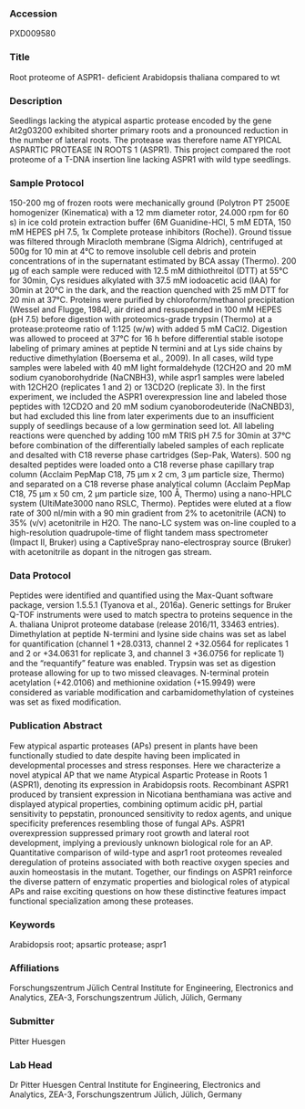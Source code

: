 ### Accession
PXD009580

### Title
Root proteome of ASPR1- deficient Arabidopsis thaliana compared to wt

### Description
Seedlings lacking the atypical aspartic protease encoded by the gene At2g03200 exhibited shorter primary roots and a pronounced reduction in the number of lateral roots. The protease was therefore name ATYPICAL ASPARTIC PROTEASE IN ROOTS 1 (ASPR1). This project compared the root proteome of a T-DNA insertion line lacking ASPR1 with wild type seedlings.

### Sample Protocol
150-200 mg of frozen roots were mechanically ground (Polytron PT 2500E homogenizer (Kinematica) with a 12 mm diameter rotor, 24.000 rpm for 60 s) in ice cold protein extraction buffer (6M Guanidine-HCl, 5 mM EDTA, 150 mM HEPES pH 7.5, 1x Complete protease inhibitors (Roche)). Ground tissue was filtered through Miracloth membrane (Sigma Aldrich), centrifuged at 500g for 10 min at 4°C to remove insoluble cell debris and protein concentrations of in the supernatant estimated by BCA assay (Thermo). 200 µg of each sample were reduced with 12.5 mM dithiothreitol (DTT) at 55°C for 30min,  Cys residues alkylated with 37.5 mM iodoacetic acid (IAA) for 30min at 20°C in the dark, and the reaction quenched with 25 mM DTT for 20 min at 37°C. Proteins were purified by chloroform/methanol precipitation (Wessel and Flugge, 1984), air dried and resuspended in 100 mM HEPES (pH 7.5) before digestion with proteomics-grade trypsin (Thermo) at a protease:proteome ratio of 1:125 (w/w) with added 5 mM CaCl2. Digestion was allowed to proceed  at 37°C for 16 h before differential stable isotope labeling of primary amines at peptide N termini and at Lys side chains by reductive dimethylation (Boersema et al., 2009). In all cases, wild type samples were labeled with 40 mM light formaldehyde (12CH2O and 20 mM sodium cyanoborohydride (NaCNBH3), while aspr1 samples were labeled with 12CH2O (replicates 1 and 2) or 13CD2O (replicate 3). In the first experiment, we included the ASPR1 overexpression line and labeled those peptides with 12CD2O and 20 mM sodium cyanoborodeuteride (NaCNBD3), but had excluded this line from later experiments due to an insufficient supply of seedlings because of a low germination seed lot. All labeling reactions were quenched by adding 100 mM TRIS pH 7.5 for 30min at 37°C before combination of the differentially labeled samples of each replicate and desalted with C18 reverse phase cartridges (Sep-Pak, Waters). 500 ng desalted peptides were loaded onto a C18 reverse phase capillary trap column (Acclaim PepMap C18, 75 µm x 2 cm, 3 µm particle size, Thermo) and separated on a C18 reverse phase analytical column (Acclaim PepMap C18, 75 µm x 50 cm, 2 µm particle size, 100 Å, Thermo) using a nano-HPLC system (UltiMate3000 nano RSLC, Thermo). Peptides were eluted at a flow rate of 300 nl/min with a 90 min gradient from 2% to acetonitrile (ACN) to 35% (v/v) acetonitrile in H2O. The nano-LC system was on-line coupled to a high-resolution quadrupole-time of flight tandem mass spectrometer (Impact II, Bruker) using a CaptiveSpray nano-electrospray source (Bruker) with acetonitrile as dopant in the nitrogen gas stream.

### Data Protocol
Peptides were identified and  quantified using the Max-Quant software package, version 1.5.5.1 (Tyanova et al., 2016a). Generic settings for Bruker Q-TOF instruments were used to match spectra to proteins sequence in the A. thaliana Uniprot proteome database (release 2016/11, 33463 entries). Dimethylation at peptide N-termini and lysine side chains was set as label for quantification (channel 1 +28.0313, channel 2 +32.0564 for replicates 1 and 2 or +34.0631 for replicate 3, and channel 3 +36.0756 for replicate 1) and the “requantify” feature was enabled.  Trypsin was set as digestion protease allowing for up to two missed cleavages. N-terminal protein acetylation (+42.0106) and methionine oxidation (+15.9949) were considered as variable modification and carbamidomethylation of cysteines was set as fixed modification.

### Publication Abstract
Few atypical aspartic proteases (APs) present in plants have been functionally studied to date despite having been implicated in developmental processes and stress responses. Here we characterize a novel atypical AP that we name Atypical Aspartic Protease in Roots 1 (ASPR1), denoting its expression in Arabidopsis roots. Recombinant ASPR1 produced by transient expression in Nicotiana benthamiana was active and displayed atypical properties, combining optimum acidic pH, partial sensitivity to pepstatin, pronounced sensitivity to redox agents, and unique specificity preferences resembling those of fungal APs. ASPR1 overexpression suppressed primary root growth and lateral root development, implying a previously unknown biological role for an AP. Quantitative comparison of wild-type and aspr1 root proteomes revealed deregulation of proteins associated with both reactive oxygen species and auxin homeostasis in the mutant. Together, our findings on ASPR1 reinforce the diverse pattern of enzymatic properties and biological roles of atypical APs and raise exciting questions on how these distinctive features impact functional specialization among these proteases.

### Keywords
Arabidopsis root; apsartic protease; aspr1

### Affiliations
Forschungszentrum Jülich
Central Institute for Engineering, Electronics and Analytics, ZEA-3, Forschungszentrum Jülich, Jülich, Germany

### Submitter
Pitter Huesgen

### Lab Head
Dr Pitter Huesgen
Central Institute for Engineering, Electronics and Analytics, ZEA-3, Forschungszentrum Jülich, Jülich, Germany


